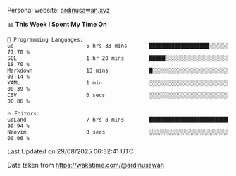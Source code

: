 Personal website: [ardinusawan.xyz](https://ardinusawan.xyz)

<!--START_SECTION:waka-->
📊 **This Week I Spent My Time On** 

```text
💬 Programming Languages: 
Go                       5 hrs 33 mins       ███████████████████░░░░░░   77.70 % 
SQL                      1 hr 20 mins        █████░░░░░░░░░░░░░░░░░░░░   18.70 % 
Markdown                 13 mins             █░░░░░░░░░░░░░░░░░░░░░░░░   03.14 % 
YAML                     1 min               ░░░░░░░░░░░░░░░░░░░░░░░░░   00.39 % 
CSV                      0 secs              ░░░░░░░░░░░░░░░░░░░░░░░░░   00.06 % 

🔥 Editors: 
GoLand                   7 hrs 8 mins        █████████████████████████   99.94 % 
Neovim                   0 secs              ░░░░░░░░░░░░░░░░░░░░░░░░░   00.06 % 
```


 Last Updated on 29/08/2025 06:32:41 UTC
<!--END_SECTION:waka-->
Data taken from https://wakatime.com/@ardinusawan
